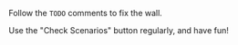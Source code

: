 Follow the `TODO` comments to fix the wall.

Use the "Check Scenarios" button regularly, and have fun!

